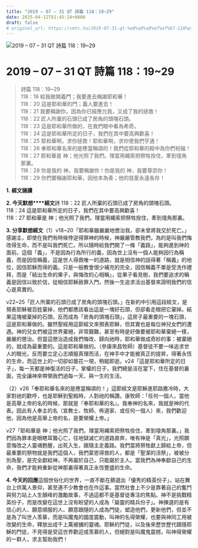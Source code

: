 ```yaml
---
title: "2019 – 07 – 31 QT 詩篇 118：19~29"
date: 2025-04-12T01:45:24+0800
draft: false
# original_url: https://cmtc.tw/2019-07-31-qt-%e8%a9%a9%e7%af%87-118%ef%bc%9a1929
---
```


![2019 – 07 – 31 QT 詩篇 118：19\~29](/images/qt.jpg   "2019 – 07 – 31 QT 詩篇 118：19\~29")

# 2019 – 07 – 31 QT 詩篇 118：19\~29

> 詩篇 118：19\~29  
> 118：19 給我敞開義門；我要進去稱謝耶和華！  
> 118：20 這是耶和華的門；義人要進去！  
> 118：21 我要稱謝你，因為你已經應允我，又成了我的拯救！  
> 118：22 匠人所棄的石頭已成了房角的頭塊石頭。  
> 118：23 這是耶和華所做的，在我們眼中看為希奇。  
> 118：24 這是耶和華所定的日子，我們在其中要高興歡喜！  
> 118：25 耶和華啊，求你拯救！耶和華啊，求你使我們亨通！  
> 118：26 奉耶和華名來的是應當稱頌的！我們從耶和華的殿中為你們祝福！  
> 118：27 耶和華是 神；他光照了我們。理當用繩索把祭牲拴住，牽到壇角那裏。  
> 118：28 你是我的 神，我要稱謝你！你是我的 神，我要尊崇你！  
> 118：29 你們要稱謝耶和華，因他本為善；他的慈愛永遠長存！

**1.** **經文誦讀**

**2. 今天默想****經文**詩 118：22 匠人所棄的石頭已成了房角的頭塊石頭。  
118：24 這是耶和華所定的日子，我們在其中要高興歡喜！  
118：27 耶和華是 神；他光照了我們。理當用繩索把祭牲拴住，牽到壇角那裏。

**3. 分享默想經文**（1）v18\~20「耶和華雖嚴嚴地懲治我，卻未曾將我交於死亡。」感謝主，即使在我們有時候悖逆得罪神的時候，神嚴嚴管教我們，為的是叫我們悔改得生命，而不是叫我們死亡。所以隨時給我們開了一條「義路」，能夠進到神的面前。這個「義」，不是因為行為所行的義，因為世上沒有一個人能夠因行為稱義，而是因信稱義，這是世人得救唯一的道路，就是相信神的話得著「稱義」的地位，因信耶穌而得的義。只是一般教會很少補充的完全，因信稱義不單是受洗作禮拜，而是「結出生命的果子，與悔改的心相稱」，從果子看見樹，我們要追求的稱義是因信以致於信，從相信耶穌赦罪入門，然後一生追求活出基督來證明我們的信心是真實的。

v22\~25「匠人所棄的石頭已成了房角的頭塊石頭。」在新約中引用這段經文，是預表耶穌被百姓棄掉，他們都應該看出這是一塊好石頭，但卻看走眼把它棄掉。結果這塊被棄掉的石頭，反而成為「房角的頭塊石頭」，這房子最重要的一塊石頭，這是耶和華做的。雖然聖經用這節經文來預表耶穌，但其實也是每位神兒女們的遭遇。神的兒女們被這世界棄絕，非常艱難，甚至有時是好像要被耶和華棄絕一樣，嚴嚴的懲治。但當這懲治造成我們悔改、歸向祂時，耶和華做成奇妙的事：被棄絕的，就成為最重要的。這是耶和華做的。（參康來昌牧師）基督徒不要一味追求世人的眼光，反而要立定心志順服真理而活，在神手中才能被真正的提昇，得著永恆的生命，而這世上的一切卻如曇花一現，稍縱即逝。v24「這是耶和華所定的日子」，每一天都是神復活的日子，掌權的日子，我們總是活在當下，住在基督的裏面，完全讓神來帶領我們過每一天、與一生的生活。

（2）v26「奉耶和華名來的是應當稱頌的！」這節經文是耶穌進耶路撒冷時，大家對祂的歡呼，也是耶穌到聖殿時，人對祂的稱讚。康牧師：「任何一個人，當他是高舉上帝的名的時候，那就是『奉耶和華的名』。我奉神的名來，我就是神的代表。因此有人奉主的名（宣教士、牧師、佈道家、或任何一個人）來，我們歡迎他，因為他是高舉上帝的名，是要榮耀上帝。」

v27「耶和華是 神；他光照了我們。理當用繩索把祭牲拴住，牽到壇角那裏。」我們因為罪本是眼瞎耳聾心亡，往地獄滅亡的道路直奔，唯有神是「真光」，光照願意悔改之人靈魂甦醒，出死入生，跟隨主走義路。我們當將祭牲獻上歸給上帝，但最重要的祭物就是我們這個人，我們蒙恩得救的人，都是「聖潔的活祭」，被被分別為聖，是完全獻給神，不再屬於自己，只能屬於主人。當我們為神奉獻自己的生命，我們才能夠重新從神那裏得著真正永恆豐盛的生命。

**4. 今天的回應**這個世俗化的世界，一直不斷在篩選出「優秀的精英份子」，站在舞台上供萬人景仰，甚至連不少教會也在作這事。當然社會上不少是靠著自己的奮鬥與努力站上人生顛峰的激勵故事，不過這都不是基督徒專注的焦點。神不是挑戰精英份子，而是改變在這世上沒有盼望的人成為「屬靈的精兵份子」。神揀選的是有信心的人、願意順服的人、願意跟隨的人成為門徒，塑造他們，更新他們，但並不是為了叫世人羡慕，而是叫魔鬼的國度震動，叫神的名得榮耀，也要與神同工用被改變的生命，釋放出成千上萬被擄的靈魂。耶穌的門徒，以及後來歷世歷代跟隨耶穌的門徒，不見得是受這世界歡迎或羡慕的人，但絕對是叫魔鬼震撼，叫神得榮耀的一群人，求主幫助我們！